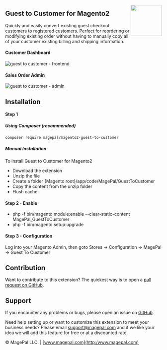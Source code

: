 <a href="http://www.magepal.com" ><img src="https://image.ibb.co/dHBkYH/Magepal_logo.png" width="100" align="right" /></a>

## Guest to Customer for Magento2

Quickly and easily convert existing guest checkout customers to registered customers. Perfect for reordering or modifying existing order without having to manually copy all of your customer existing billing and shipping information.

#### Customer Dashboard
![guest to customer - frontend](https://image.ibb.co/d7qhfx/Customer_Dashboard_Guest_to_Customer_for_Magento2.gif)

#### Sales Order Admin
![guest to customer - admin](https://image.ibb.co/jeOPtH/Sales_Order_Admin_Guest_to_Customer_for_Magento2.gif)

## Installation

#### Step 1
##### Using Composer (recommended)

```
composer require magepal/magento2-guest-to-customer
```

##### Manual Installation
To install Guest to Customer for Magento2
 * Download the extension
 * Unzip the file
 * Create a folder {Magento root}/app/code/MagePal/GuestToCustomer
 * Copy the content from the unzip folder
 * Flush cache

#### Step 2 -  Enable
 * php -f bin/magento module:enable --clear-static-content MagePal_GuestToCustomer
 * php -f bin/magento setup:upgrade

#### Step 3 - Configuration
Log into your Magento Admin, then goto Stores -> Configuration -> MagePal -> Guest To Customer

Contribution
---
Want to contribute to this extension? The quickest way is to open a [pull request on GitHub](https://help.github.com/articles/using-pull-requests).


Support
---
If you encounter any problems or bugs, please open an issue on [GitHub](https://github.com/magepal/magento2-guest-to-customer/issues).

Need help setting up or want to customize this extension to meet your business needs? Please email support@magepal.com and if we like your idea we will add this feature for free or at a discounted rate.

© MagePal LLC. | [www.magepal.com](http:/www.magepal.com)
